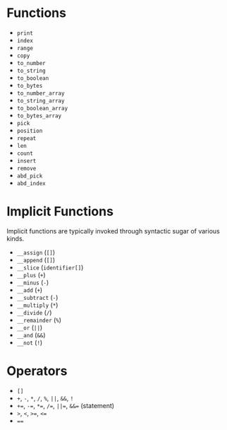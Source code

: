 # Functions

* `print`
* `index`
* `range`
* `copy`
* `to_number`
* `to_string`
* `to_boolean`
* `to_bytes`
* `to_number_array`
* `to_string_array`
* `to_boolean_array`
* `to_bytes_array`
* `pick`
* `position`
* `repeat`
* `len`
* `count`
* `insert`
* `remove`
* `abd_pick`
* `abd_index`

# Implicit Functions

Implicit functions are typically invoked through syntactic sugar of various kinds.

 * `__assign` (`[]`)
 * `__append` (`[]`)
 * `__slice` (`identifier[]`)
 * `__plus` (`+`)
 * `__minus` (`-`)
 * `__add` (`+`)
 * `__subtract` (`-`)
 * `__multiply` (`*`)
 * `__divide` (`/`)
 * `__remainder` (`%`)
 * `__or` (`||`)
 * `__and` (`&&`)
 * `__not` (`!`)

# Operators

* `[]`
* `+`, `-`, `*`, `/`, `%`, `||`, `&&`, `!`
* `+=`, `-=`, `*=`, `/=`, `||=`, `&&=` (statement)
* `>`, `<`, `>=`, `<=`
* `==`
